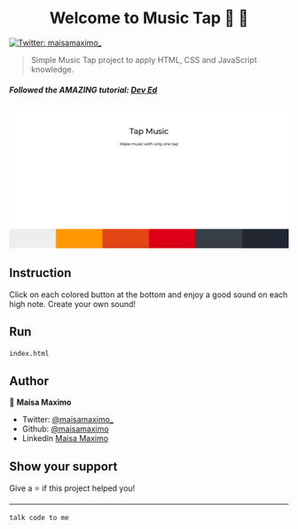 <h1 align="center">Welcome to Music Tap 🎹 🎵</h1>
<p>
  <a href="https://twitter.com/maisamaximo_" target="_blank">
    <img alt="Twitter: maisamaximo_" src="https://img.shields.io/twitter/follow/maisamaximo_.svg?style=social" />
  </a>
</p>

> Simple Music Tap project to apply HTML, CSS and JavaScript knowledge.

<h5><strong> Followed the AMAZING tutorial:</strong> <a href="https://www.youtube.com/watch?v=2VJlzeEVL8A">Dev Ed</a></h5>

<img src="./music_tap.png" />

## Instruction
Click on each colored button at the bottom and enjoy a good sound on each high note. Create your own sound!

## Run

```sh
index.html
```

## Author

🙆 **Maisa Maximo**

* Twitter: [@maisamaximo_](https://twitter.com/maisamaximo_)
* Github: [@maisamaximo](https://github.com/maisamaximo)
* Linkedin [Maisa Maximo](https://www.linkedin.com/in/maisa-maximo-ferreira/)

## Show your support

Give a ⭐️ if this project helped you!

***
``` talk code to me ```